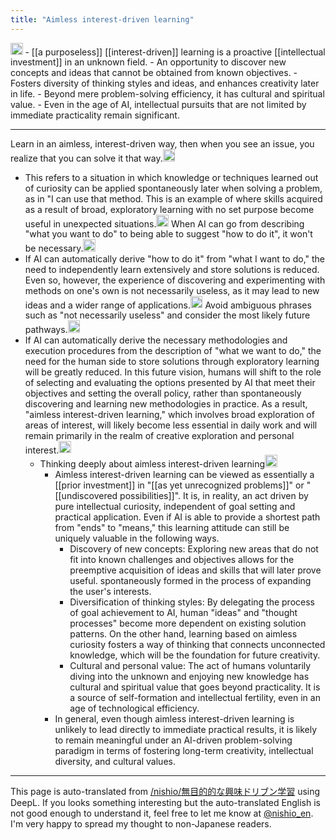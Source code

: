 ```yaml
---
title: "Aimless interest-driven learning"
---
```


<img src='https://scrapbox.io/api/pages/nishio-en/o1 Pro/icon' alt='o1 Pro.icon' height="19.5"/>
    - [[a purposeless]] [[interest-driven]] learning is a proactive [[intellectual investment]] in an unknown field.
- An opportunity to discover new concepts and ideas that cannot be obtained from known objectives.
- Fosters diversity of thinking styles and ideas, and enhances creativity later in life.
- Beyond mere problem-solving efficiency, it has cultural and spiritual value.
- Even in the age of AI, intellectual pursuits that are not limited by immediate practicality remain significant.

---
Learn in an aimless, interest-driven way, then when you see an issue, you realize that you can solve it that way.<img src='https://scrapbox.io/api/pages/nishio-en/nishio/icon' alt='nishio.icon' height="19.5"/>
- This refers to a situation in which knowledge or techniques learned out of curiosity can be applied spontaneously later when solving a problem, as in "I can use that method. This is an example of where skills acquired as a result of broad, exploratory learning with no set purpose become useful in unexpected situations.<img src='https://scrapbox.io/api/pages/nishio-en/o1 Pro/icon' alt='o1 Pro.icon' height="19.5"/>
When AI can go from describing "what you want to do" to being able to suggest "how to do it", it won't be necessary.<img src='https://scrapbox.io/api/pages/nishio-en/nishio/icon' alt='nishio.icon' height="19.5"/>
- If AI can automatically derive "how to do it" from "what I want to do," the need to independently learn extensively and store solutions is reduced. Even so, however, the experience of discovering and experimenting with methods on one's own is not necessarily useless, as it may lead to new ideas and a wider range of applications.<img src='https://scrapbox.io/api/pages/nishio-en/o1 Pro/icon' alt='o1 Pro.icon' height="19.5"/>
Avoid ambiguous phrases such as "not necessarily useless" and consider the most likely future pathways.<img src='https://scrapbox.io/api/pages/nishio-en/nishio/icon' alt='nishio.icon' height="19.5"/>
- If AI can automatically derive the necessary methodologies and execution procedures from the description of "what we want to do," the need for the human side to store solutions through exploratory learning will be greatly reduced. In this future vision, humans will shift to the role of selecting and evaluating the options presented by AI that meet their objectives and setting the overall policy, rather than spontaneously discovering and learning new methodologies in practice. As a result, "aimless interest-driven learning," which involves broad exploration of areas of interest, will likely become less essential in daily work and will remain primarily in the realm of creative exploration and personal interest.<img src='https://scrapbox.io/api/pages/nishio-en/o1 Pro/icon' alt='o1 Pro.icon' height="19.5"/>
    - Thinking deeply about aimless interest-driven learning<img src='https://scrapbox.io/api/pages/nishio-en/nishio/icon' alt='nishio.icon' height="19.5"/>
        - Aimless interest-driven learning can be viewed as essentially a [[prior investment]] in "[[as yet unrecognized problems]]" or "[[undiscovered possibilities]]". It is, in reality, an act driven by pure intellectual curiosity, independent of goal setting and practical application. Even if AI is able to provide a shortest path from "ends" to "means," this learning attitude can still be uniquely valuable in the following ways.
            - Discovery of new concepts: Exploring new areas that do not fit into known challenges and objectives allows for the preemptive acquisition of ideas and skills that will later prove useful. spontaneously formed in the process of expanding the user's interests.
            - Diversification of thinking styles: By delegating the process of goal achievement to AI, human "ideas" and "thought processes" become more dependent on existing solution patterns. On the other hand, learning based on aimless curiosity fosters a way of thinking that connects unconnected knowledge, which will be the foundation for future creativity.
            - Cultural and personal value: The act of humans voluntarily diving into the unknown and enjoying new knowledge has cultural and spiritual value that goes beyond practicality. It is a source of self-formation and intellectual fertility, even in an age of technological efficiency.
        - In general, even though aimless interest-driven learning is unlikely to lead directly to immediate practical results, it is likely to remain meaningful under an AI-driven problem-solving paradigm in terms of fostering long-term creativity, intellectual diversity, and cultural values.
---
This page is auto-translated from [/nishio/無目的的な興味ドリブン学習](https://scrapbox.io/nishio/無目的的な興味ドリブン学習) using DeepL. If you looks something interesting but the auto-translated English is not good enough to understand it, feel free to let me know at [@nishio_en](https://twitter.com/nishio_en). I'm very happy to spread my thought to non-Japanese readers.